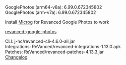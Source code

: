GooglePhotos (arm64-v8a): 6.99.0.672345802  
GooglePhotos (arm-v7a): 6.99.0.672345802  

Install [Microg](https://github.com/ReVanced/GmsCore/releases) for Revanced Google Photos to work  

[revanced-google-photos](https://github.com/Unofficial-Life/revanced-gphotos-build)
  
CLI: j-hc/revanced-cli-4.6.0-all.jar  
Integrations: ReVanced/revanced-integrations-1.13.0.apk  
Patches: ReVanced/revanced-patches-4.13.3.jar  
[Changelog](https://github.com/ReVanced/revanced-patches/releases/tag/v4.13.3)  
